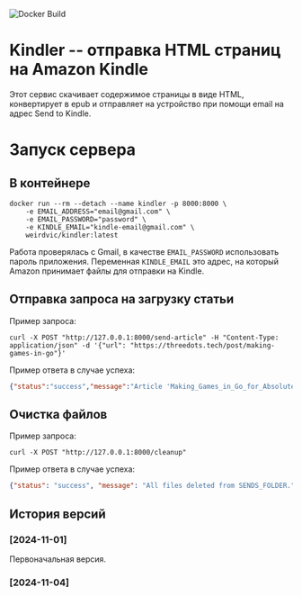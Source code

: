 ![Docker Build](https://github.com/weirdvic/kindler/actions/workflows/docker-build.yml/badge.svg)
# Kindler -- отправка HTML страниц на Amazon Kindle
Этот сервис скачивает содержимое страницы в виде HTML, конвертирует в epub и отправляет на устройство при помощи email на адрес Send to Kindle.
# Запуск сервера
## В контейнере
``` shell
docker run --rm --detach --name kindler -p 8000:8000 \
    -e EMAIL_ADDRESS="email@gmail.com" \
    -e EMAIL_PASSWORD="password" \
    -e KINDLE_EMAIL="kindle-email@gmail.com" \
    weirdvic/kindler:latest
```
Работа проверялась с Gmail, в качестве `EMAIL_PASSWORD` использовать пароль приложения. Переменная `KINDLE_EMAIL` это адрес, на который Amazon принимает файлы для отправки на Kindle.
## Отправка запроса на загрузку статьи
Пример запроса:
``` shell
curl -X POST "http://127.0.0.1:8000/send-article" -H "Content-Type: application/json" -d '{"url": "https://threedots.tech/post/making-games-in-go"}'
```
Пример ответа в случае успеха:
``` json
{"status":"success","message":"Article 'Making_Games_in_Go_for_Absolute_Beginners___Three_Dots_Labs_blog' sent to Kindle."}
```

## Очистка файлов
Пример запроса:
``` shell
curl -X POST "http://127.0.0.1:8000/cleanup"
```
Пример ответа в случае успеха:
``` json
{"status": "success", "message": "All files deleted from SENDS_FOLDER."}
```

## История версий
### [2024-11-01]
Первоначальная версия.
### [2024-11-04]